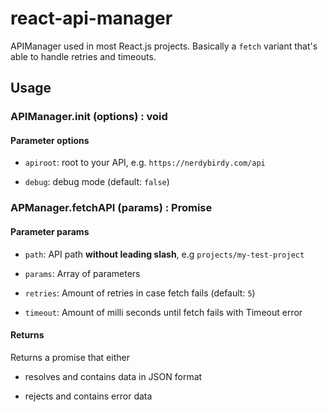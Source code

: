 # react-api-manager

APIManager used in most React.js projects. Basically a `fetch` variant that's able to handle retries and timeouts.

## Usage

### APIManager.init (options) : void

#### Parameter options

- `apiroot`: root to your API, e.g. `https://nerdybirdy.com/api`

- `debug`: debug mode (default: `false`)


### APManager.fetchAPI (params) : Promise

#### Parameter params

- `path`: API path **without leading slash**, e.g `projects/my-test-project`

- `params`: Array of parameters

- `retries`: Amount of retries in case fetch fails (default: `5`)

- `timeout`: Amount of milli seconds until fetch fails with Timeout error

#### Returns

Returns a promise that either 

- resolves and contains data in JSON format

- rejects and contains error data